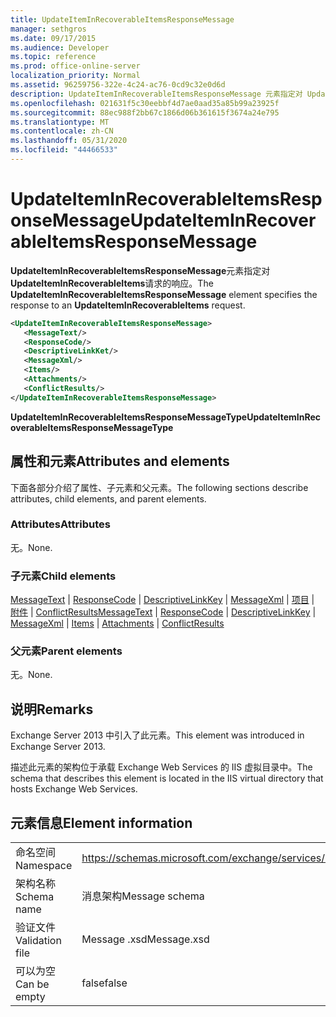 ```yaml
---
title: UpdateItemInRecoverableItemsResponseMessage
manager: sethgros
ms.date: 09/17/2015
ms.audience: Developer
ms.topic: reference
ms.prod: office-online-server
localization_priority: Normal
ms.assetid: 96259756-322e-4c24-ac76-0cd9c32e0d6d
description: UpdateItemInRecoverableItemsResponseMessage 元素指定对 UpdateItemInRecoverableItems 请求的响应。
ms.openlocfilehash: 021631f5c30eebbf4d7ae0aad35a85b99a23925f
ms.sourcegitcommit: 88ec988f2bb67c1866d06b361615f3674a24e795
ms.translationtype: MT
ms.contentlocale: zh-CN
ms.lasthandoff: 05/31/2020
ms.locfileid: "44466533"
---
```

# <a name="updateiteminrecoverableitemsresponsemessage"></a><span data-ttu-id="3fbca-103">UpdateItemInRecoverableItemsResponseMessage</span><span class="sxs-lookup"><span data-stu-id="3fbca-103">UpdateItemInRecoverableItemsResponseMessage</span></span>

<span data-ttu-id="3fbca-104">**UpdateItemInRecoverableItemsResponseMessage**元素指定对**UpdateItemInRecoverableItems**请求的响应。</span><span class="sxs-lookup"><span data-stu-id="3fbca-104">The **UpdateItemInRecoverableItemsResponseMessage** element specifies the response to an **UpdateItemInRecoverableItems** request.</span></span> 
  
```XML
<UpdateItemInRecoverableItemsResponseMessage>
   <MessageText/>
   <ResponseCode/>
   <DescriptiveLinkKet/>
   <MessageXml/>
   <Items/>
   <Attachments/>
   <ConflictResults/>
</UpdateItemInRecoverableItemsResponseMessage>
```

 <span data-ttu-id="3fbca-105">**UpdateItemInRecoverableItemsResponseMessageType**</span><span class="sxs-lookup"><span data-stu-id="3fbca-105">**UpdateItemInRecoverableItemsResponseMessageType**</span></span>
## <a name="attributes-and-elements"></a><span data-ttu-id="3fbca-106">属性和元素</span><span class="sxs-lookup"><span data-stu-id="3fbca-106">Attributes and elements</span></span>

<span data-ttu-id="3fbca-107">下面各部分介绍了属性、子元素和父元素。</span><span class="sxs-lookup"><span data-stu-id="3fbca-107">The following sections describe attributes, child elements, and parent elements.</span></span>
  
### <a name="attributes"></a><span data-ttu-id="3fbca-108">Attributes</span><span class="sxs-lookup"><span data-stu-id="3fbca-108">Attributes</span></span>

<span data-ttu-id="3fbca-109">无。</span><span class="sxs-lookup"><span data-stu-id="3fbca-109">None.</span></span>
  
### <a name="child-elements"></a><span data-ttu-id="3fbca-110">子元素</span><span class="sxs-lookup"><span data-stu-id="3fbca-110">Child elements</span></span>

<span data-ttu-id="3fbca-111">[MessageText](messagetext.md)  | [ResponseCode](responsecode.md)  | [DescriptiveLinkKey](descriptivelinkkey.md)  | [MessageXml](messagexml.md)  | [项目](items.md)  | [附件](attachments-ex15websvcsotherref.md)  | [ConflictResults](conflictresults.md)</span><span class="sxs-lookup"><span data-stu-id="3fbca-111">[MessageText](messagetext.md) | [ResponseCode](responsecode.md) | [DescriptiveLinkKey](descriptivelinkkey.md) | [MessageXml](messagexml.md) | [Items](items.md) | [Attachments](attachments-ex15websvcsotherref.md) | [ConflictResults](conflictresults.md)</span></span>
  
### <a name="parent-elements"></a><span data-ttu-id="3fbca-112">父元素</span><span class="sxs-lookup"><span data-stu-id="3fbca-112">Parent elements</span></span>

<span data-ttu-id="3fbca-113">无。</span><span class="sxs-lookup"><span data-stu-id="3fbca-113">None.</span></span>
  
## <a name="remarks"></a><span data-ttu-id="3fbca-114">说明</span><span class="sxs-lookup"><span data-stu-id="3fbca-114">Remarks</span></span>

<span data-ttu-id="3fbca-115">Exchange Server 2013 中引入了此元素。</span><span class="sxs-lookup"><span data-stu-id="3fbca-115">This element was introduced in Exchange Server 2013.</span></span>
  
<span data-ttu-id="3fbca-116">描述此元素的架构位于承载 Exchange Web Services 的 IIS 虚拟目录中。</span><span class="sxs-lookup"><span data-stu-id="3fbca-116">The schema that describes this element is located in the IIS virtual directory that hosts Exchange Web Services.</span></span>
  
## <a name="element-information"></a><span data-ttu-id="3fbca-117">元素信息</span><span class="sxs-lookup"><span data-stu-id="3fbca-117">Element information</span></span>

|||
|:-----|:-----|
|<span data-ttu-id="3fbca-118">命名空间</span><span class="sxs-lookup"><span data-stu-id="3fbca-118">Namespace</span></span>  <br/> |https://schemas.microsoft.com/exchange/services/2006/message  <br/> |
|<span data-ttu-id="3fbca-119">架构名称</span><span class="sxs-lookup"><span data-stu-id="3fbca-119">Schema name</span></span>  <br/> |<span data-ttu-id="3fbca-120">消息架构</span><span class="sxs-lookup"><span data-stu-id="3fbca-120">Message schema</span></span>  <br/> |
|<span data-ttu-id="3fbca-121">验证文件</span><span class="sxs-lookup"><span data-stu-id="3fbca-121">Validation file</span></span>  <br/> |<span data-ttu-id="3fbca-122">Message .xsd</span><span class="sxs-lookup"><span data-stu-id="3fbca-122">Message.xsd</span></span>  <br/> |
|<span data-ttu-id="3fbca-123">可以为空</span><span class="sxs-lookup"><span data-stu-id="3fbca-123">Can be empty</span></span>  <br/> |<span data-ttu-id="3fbca-124">false</span><span class="sxs-lookup"><span data-stu-id="3fbca-124">false</span></span>  <br/> |
   

